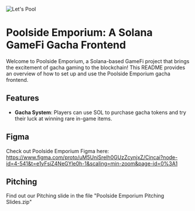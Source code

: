 ![Let's Pool](https://prodigits.co.uk/thumbs/java-games/thumbs/All/Games/s/1335928340.jpg)
# Poolside Emporium: A Solana GameFi Gacha Frontend

Welcome to Poolside Emporium, a Solana-based GameFi project that brings the excitement of gacha gaming to the blockchain! This README provides an overview of how to set up and use the Poolside Emporium gacha frontend.

## Features

- **Gacha System**: Players can use SOL to purchase gacha tokens and try their luck at winning rare in-game items.
## Figma
Check out Poolside Emporium Figma here: https://www.figma.com/proto/uM5UniSrelh0GUzZcynjxZ/Cincai?node-id=4-541&t=e1yFsjZ4NeGYle0h-1&scaling=min-zoom&page-id=0%3A1

## Pitching
Find out our Pitching slide in the file "Poolside Emporium Pitching Slides.zip"
